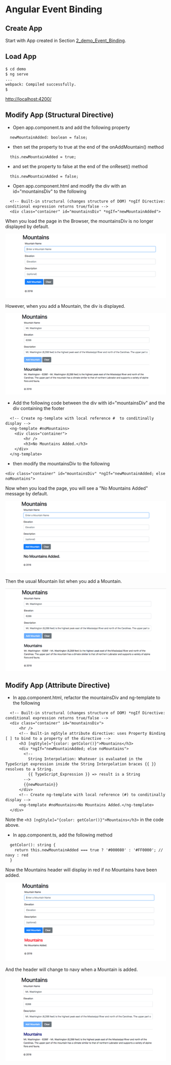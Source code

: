 # Angular Event Binding

## Create App
Start with App created in Section [2_demo_Event_Binding](https://github.com/RMF-HCA2/MEAN/tree/master/4_Angular/2_demo_Event_Binding).


## Load App
```
$ cd demo
$ ng serve
...
webpack: Compiled successfully.
$
```

[http://localhost:4200/](http://localhost:4200/)


## Modify App (Structural Directive)

+ Open app.component.ts and add the following property

```
  newMountainAdded: boolean = false;
```

+ then set the property to true at the end of the onAddMountain() method
```
  this.newMountainAdded = true;
```

+ and set the property to false at the end of the onReset() method
```
  this.newMountainAdded = false;
```

+ Open app.component.html and modify the div with an id="mountainsDiv" to the following

```
  <!-- Built-in structural (changes structure of DOM) *ngIf Directive: conditional expression returns true/false -->
  <div class="container" id="mountainsDiv" *ngIf="newMountainAdded">
```

When you load the page in the Browser, the mountainsDiv is no longer displayed by default.


![Angular](img/img_1.png?raw=true "Angular")


However, when you add a Mountain, the div is displayed.


![Angular](img/img_2.png?raw=true "Angular")


+ Add the following code between the div with id="mountainsDiv" and the div containing the footer
```
  <!-- Create ng-template with local reference #  to conditinally display -->
  <ng-template #noMountains>
    <div class="container">
        <hr />
        <h3>No Mountains Added.</h3>
    </div>
  </ng-template>
```

+ then modify the mountainsDiv to the following
```
<div class="container" id="mountainsDiv" *ngIf="newMountainAdded; else noMountains">
```

Now when you load the page, you will see a "No Mountains Added" message by default.


![Angular](img/img_3.png?raw=true "Angular")


Then the usual Mountain list when you add a Mountain.


![Angular](img/img_4.png?raw=true "Angular")


## Modify App (Attribute Directive)

+ In app.component.html, refactor the mountainsDiv and ng-template to the following

```
  <!-- Built-in structural (changes structure of DOM) *ngIf Directive: conditional expression returns true/false -->
  <div class="container" id="mountainsDiv">
      <hr />
      <!-- Built-in ngStyle attribute directive: uses Property Binding [ ] to bind to a property of the directive -->
      <h3 [ngStyle]="{color: getColor()}">Mountains</h3>
      <div *ngIf="newMountainAdded; else noMountains">
        <!--
          String Interpolation: Whatever is evaluated in the TypeScript expression inside the String Interpolation braces {{ }} resolves to a String.
          {{ TypeScript_Expression }} => result is a String
        -->
        {{newMountain}}
      </div>
      <!-- Create ng-template with local reference (#) to conditinally display -->
      <ng-template #noMountains>No Mountains Added.</ng-template>
  </div>
```

Note the ```<h3 [ngStyle]="{color: getColor()}">Mountains</h3>``` in the code above.

+ In app.component.ts, add the following method
```
  getColor(): string {
    return this.newMountainAdded === true ? '#000080' : '#FF0000'; // navy : red
  }
```


Now the Mountains header will display in red if no Mountains have been added.

![Angular](img/img_5.png?raw=true "Angular")


And the header will change to navy when a Mountain is added.


![Angular](img/img_6.png?raw=true "Angular")
